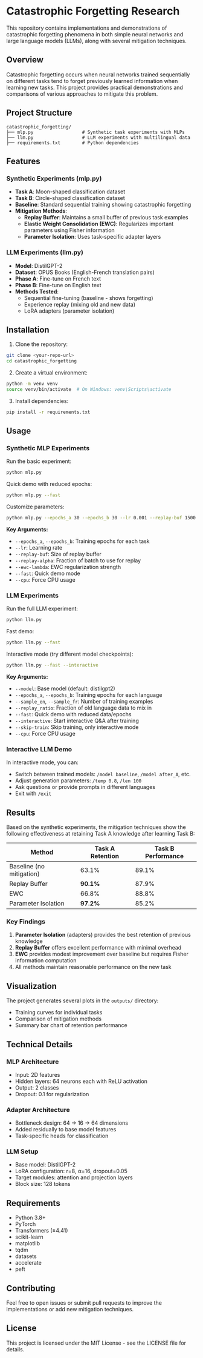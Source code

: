 # Catastrophic Forgetting Research

This repository contains implementations and demonstrations of catastrophic forgetting phenomena in both simple neural networks and large language models (LLMs), along with several mitigation techniques.

## Overview

Catastrophic forgetting occurs when neural networks trained sequentially on different tasks tend to forget previously learned information when learning new tasks. This project provides practical demonstrations and comparisons of various approaches to mitigate this problem.

## Project Structure

```
catastrophic_forgetting/
├── mlp.py                  # Synthetic task experiments with MLPs
├── llm.py                  # LLM experiments with multilingual data
├── requirements.txt        # Python dependencies

```

## Features

### Synthetic Experiments (mlp.py)
- **Task A**: Moon-shaped classification dataset
- **Task B**: Circle-shaped classification dataset
- **Baseline**: Standard sequential training showing catastrophic forgetting
- **Mitigation Methods**:
  - **Replay Buffer**: Maintains a small buffer of previous task examples
  - **Elastic Weight Consolidation (EWC)**: Regularizes important parameters using Fisher information
  - **Parameter Isolation**: Uses task-specific adapter layers

### LLM Experiments (llm.py)
- **Model**: DistilGPT-2 
- **Dataset**: OPUS Books (English-French translation pairs)
- **Phase A**: Fine-tune on French text
- **Phase B**: Fine-tune on English text
- **Methods Tested**:
  - Sequential fine-tuning (baseline - shows forgetting)
  - Experience replay (mixing old and new data)
  - LoRA adapters (parameter isolation)

## Installation

1. Clone the repository:
```bash
git clone <your-repo-url>
cd catastrophic_forgetting
```

2. Create a virtual environment:
```bash
python -m venv venv
source venv/bin/activate  # On Windows: venv\Scripts\activate
```

3. Install dependencies:
```bash
pip install -r requirements.txt
```

## Usage

### Synthetic MLP Experiments

Run the basic experiment:
```bash
python mlp.py
```

Quick demo with reduced epochs:
```bash
python mlp.py --fast
```

Customize parameters:
```bash
python mlp.py --epochs_a 30 --epochs_b 30 --lr 0.001 --replay-buf 1500
```

**Key Arguments:**
- `--epochs_a`, `--epochs_b`: Training epochs for each task
- `--lr`: Learning rate
- `--replay-buf`: Size of replay buffer
- `--replay-alpha`: Fraction of batch to use for replay
- `--ewc-lambda`: EWC regularization strength
- `--fast`: Quick demo mode
- `--cpu`: Force CPU usage

### LLM Experiments

Run the full LLM experiment:
```bash
python llm.py
```

Fast demo:
```bash
python llm.py --fast
```

Interactive mode (try different model checkpoints):
```bash
python llm.py --fast --interactive
```

**Key Arguments:**
- `--model`: Base model (default: distilgpt2)
- `--epochs_a`, `--epochs_b`: Training epochs for each language
- `--sample_en`, `--sample_fr`: Number of training examples
- `--replay_ratio`: Fraction of old language data to mix in
- `--fast`: Quick demo with reduced data/epochs
- `--interactive`: Start interactive Q&A after training
- `--skip-train`: Skip training, only interactive mode
- `--cpu`: Force CPU usage

### Interactive LLM Demo

In interactive mode, you can:
- Switch between trained models: `/model baseline`, `/model after_A`, etc.
- Adjust generation parameters: `/temp 0.8`, `/len 100`
- Ask questions or provide prompts in different languages
- Exit with `/exit`

## Results

Based on the synthetic experiments, the mitigation techniques show the following effectiveness at retaining Task A knowledge after learning Task B:

| Method | Task A Retention | Task B Performance |
|--------|-----------------|-------------------|
| Baseline (no mitigation) | 63.1% | 89.1% |
| Replay Buffer | **90.1%** | 87.9% |
| EWC | 66.8% | 88.8% |
| Parameter Isolation | **97.2%** | 85.2% |

### Key Findings

1. **Parameter Isolation** (adapters) provides the best retention of previous knowledge
2. **Replay Buffer** offers excellent performance with minimal overhead
3. **EWC** provides modest improvement over baseline but requires Fisher information computation
4. All methods maintain reasonable performance on the new task

## Visualization

The project generates several plots in the `outputs/` directory:
- Training curves for individual tasks
- Comparison of mitigation methods
- Summary bar chart of retention performance

## Technical Details

### MLP Architecture
- Input: 2D features
- Hidden layers: 64 neurons each with ReLU activation
- Output: 2 classes
- Dropout: 0.1 for regularization

### Adapter Architecture
- Bottleneck design: 64 → 16 → 64 dimensions
- Added residually to base model features
- Task-specific heads for classification

### LLM Setup
- Base model: DistilGPT-2
- LoRA configuration: r=8, α=16, dropout=0.05
- Target modules: attention and projection layers
- Block size: 128 tokens

## Requirements

- Python 3.8+
- PyTorch
- Transformers (≥4.41)
- scikit-learn
- matplotlib
- tqdm
- datasets
- accelerate
- peft

## Contributing

Feel free to open issues or submit pull requests to improve the implementations or add new mitigation techniques.


## License

This project is licensed under the MIT License - see the LICENSE file for details.
